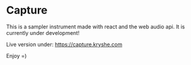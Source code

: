 # Capture

This is a sampler instrument made with react and the web audio api. It is currently under development!

Live version under: https://capture.kryshe.com

Enjoy =)

